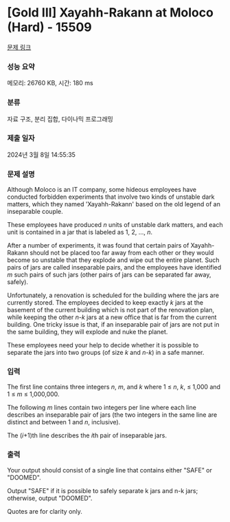 # [Gold III] Xayahh-Rakann at Moloco (Hard) - 15509 

[문제 링크](https://www.acmicpc.net/problem/15509) 

### 성능 요약

메모리: 26760 KB, 시간: 180 ms

### 분류

자료 구조, 분리 집합, 다이나믹 프로그래밍

### 제출 일자

2024년 3월 8일 14:55:35

### 문제 설명

<p>Although Moloco is an IT company, some hideous employees have conducted forbidden experiments that involve two kinds of unstable dark matters, which they named 'Xayahh-Rakann' based on the old legend of an inseparable couple.</p>

<p>These employees have produced <em>n</em> units of unstable dark matters, and each unit is contained in a jar that is labeled as 1, 2, ..., <em>n</em>.</p>

<p>After a number of experiments, it was found that certain pairs of Xayahh-Rakann should not be placed too far away from each other or they would become so unstable that they explode and wipe out the entire planet. Such pairs of jars are called inseparable pairs, and the employees have identified <em>m</em> such pairs of such jars (other pairs of jars can be separated far away, safely).</p>

<p>Unfortunately, a renovation is scheduled for the building where the jars are currently stored. The employees decided to keep exactly <em>k</em> jars at the basement of the current building which is not part of the renovation plan, while keeping the other <em>n</em>-<em>k</em> jars at a new office that is far from the current building. One tricky issue is that, if an inseparable pair of jars are not put in the same building, they will explode and nuke the planet.</p>

<p>These employees need your help to decide whether it is possible to separate the jars into two groups (of size <em>k</em> and <em>n</em>-<em>k</em>) in a safe manner. </p>

### 입력 

 <p>The first line contains three integers <em>n</em>, <em>m</em>, and <em>k</em> where 1 ≤ <em>n</em>, <em>k</em>, ≤ 1,000 and 1 ≤ <em>m</em> ≤ 1,000,000.</p>

<p>The following <em>m</em> lines contain two integers per line where each line describes an inseparable pair of jars (the two integers in the same line are distinct and between 1 and <em>n</em>, inclusive).</p>

<p>The (<em>i</em>+1)th line describes the <em>i</em>th pair of inseparable jars.</p>

### 출력 

 <p>Your output should consist of a single line that contains either "SAFE" or "DOOMED".</p>

<p>Output "SAFE" if it is possible to safely separate k jars and n-k jars; otherwise, output "DOOMED".</p>

<p>Quotes are for clarity only.</p>

